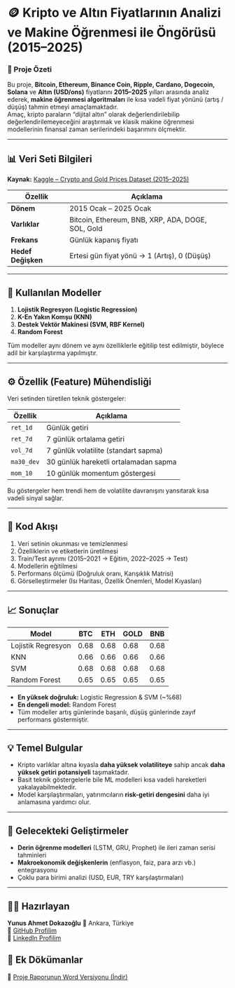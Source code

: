 # 🪙 Kripto ve Altın Fiyatlarının Analizi ve Makine Öğrenmesi ile Öngörüsü (2015–2025)

### 🎯 Proje Özeti
Bu proje, **Bitcoin, Ethereum, Binance Coin, Ripple, Cardano, Dogecoin, Solana** ve **Altın (USD/ons)** fiyatlarını **2015–2025** yılları arasında analiz ederek, **makine öğrenmesi algoritmaları** ile kısa vadeli fiyat yönünü (artış / düşüş) tahmin etmeyi amaçlamaktadır.  
Amaç, kripto paraların “dijital altın” olarak değerlendirilebilip değerlendirilemeyeceğini araştırmak ve klasik makine öğrenmesi modellerinin finansal zaman serilerindeki başarımını ölçmektir.

---

## 📊 Veri Seti Bilgileri
**Kaynak:** [Kaggle – Crypto and Gold Prices Dataset (2015–2025)](https://www.kaggle.com/datasets/muhamedumarjamil/crypto-and-gold-prices-dataset-20152025)

| Özellik | Açıklama |
|----------|-----------|
| **Dönem** | 2015 Ocak – 2025 Ocak |
| **Varlıklar** | Bitcoin, Ethereum, BNB, XRP, ADA, DOGE, SOL, Gold |
| **Frekans** | Günlük kapanış fiyatı |
| **Hedef Değişken** | Ertesi gün fiyat yönü → 1 (Artış), 0 (Düşüş) |

---

## 🧠 Kullanılan Modeller
1. **Lojistik Regresyon (Logistic Regression)**  
2. **K-En Yakın Komşu (KNN)**  
3. **Destek Vektör Makinesi (SVM, RBF Kernel)**  
4. **Random Forest**

Tüm modeller aynı dönem ve aynı özelliklerle eğitilip test edilmiştir, böylece adil bir karşılaştırma yapılmıştır.

---

## ⚙️ Özellik (Feature) Mühendisliği
Veri setinden türetilen teknik göstergeler:

| Özellik | Açıklama |
|----------|-----------|
| `ret_1d` | Günlük getiri |
| `ret_7d` | 7 günlük ortalama getiri |
| `vol_7d` | 7 günlük volatilite (standart sapma) |
| `ma30_dev` | 30 günlük hareketli ortalamadan sapma |
| `mom_10` | 10 günlük momentum göstergesi |

Bu göstergeler hem trendi hem de volatilite davranışını yansıtarak kısa vadeli sinyal sağlar.

---

## 🧩 Kod Akışı
1. Veri setinin okunması ve temizlenmesi  
2. Özelliklerin ve etiketlerin üretilmesi  
3. Train/Test ayrımı (2015–2021 → Eğitim, 2022–2025 → Test)  
4. Modellerin eğitilmesi  
5. Performans ölçümü (Doğruluk oranı, Karışıklık Matrisi)  
6. Görselleştirmeler (Isı Haritası, Özellik Önemleri, Model Kıyasları)

---

## 📈 Sonuçlar
| Model | BTC | ETH | GOLD | BNB |
|--------|-----|-----|------|-----|
| Lojistik Regresyon | 0.68 | 0.68 | 0.68 | 0.68 |
| KNN | 0.66 | 0.66 | 0.66 | 0.66 |
| SVM | 0.68 | 0.68 | 0.68 | 0.68 |
| Random Forest | 0.65 | 0.65 | 0.65 | 0.65 |

- **En yüksek doğruluk:** Logistic Regression & SVM (~%68)  
- **En dengeli model:** Random Forest  
- Tüm modeller artış günlerinde başarılı, düşüş günlerinde zayıf performans göstermiştir.

---

## 💡 Temel Bulgular
- Kripto varlıklar altına kıyasla **daha yüksek volatiliteye** sahip ancak **daha yüksek getiri potansiyeli** taşımaktadır.  
- Basit teknik göstergelerle bile ML modelleri kısa vadeli hareketleri yakalayabilmektedir.  
- Model karşılaştırmaları, yatırımcıların **risk-getiri dengesini** daha iyi anlamasına yardımcı olur.

---

## 🚀 Gelecekteki Geliştirmeler
- **Derin öğrenme modelleri** (LSTM, GRU, Prophet) ile ileri zaman serisi tahminleri  
- **Makroekonomik değişkenlerin** (enflasyon, faiz, para arzı vb.) entegrasyonu  
- Çoklu para birimi analizi (USD, EUR, TRY karşılaştırmaları)

---

## 👨‍💻 Hazırlayan
**Yunus Ahmet Dokazoğlu** 
📍 Ankara, Türkiye  
🔗 [GitHub Profilim](https://github.com/AhmetDokazoglu)  
🔗 [LinkedIn Profilim](https://www.linkedin.com/in/ahmet-dokazo%C4%9Flu-9660b2346/)


## 📎 Ek Dökümanlar  
📄 [Proje Raporunun Word Versiyonu (İndir)](https://github.com/AhmetDokazoglu/Lindley-Dagilimi-ile-CLM-Surec-Yeterlilik-Analizi/raw/refs/heads/main/Lindley%20Dagilimi%20ile%20CLM%20Surec%20Yeterlilik%20Analizi.docx)   

